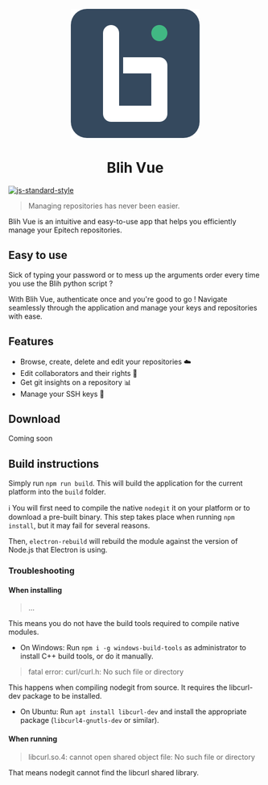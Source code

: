 
<p align="center">
  <img src='build/icons/256.png' alt='logo'/>
  </p>

<h1 align='center'>
  Blih Vue
  </h1>

[![js-standard-style](https://img.shields.io/badge/code%20style-standard-brightgreen.svg?style=flat-square)](http://standardjs.com)

> Managing repositories has never been easier.

Blih Vue is an intuitive and easy-to-use app that helps you efficiently manage your Epitech repositories.

## Easy to use

Sick of typing your password or to mess up the arguments order every time you use the Blih python script ?

With Blih Vue, authenticate once and you're good to go ! Navigate seamlessly through the application and manage your keys and repositories with ease.

## Features

* Browse, create, delete and edit your repositories :cloud:
* Edit collaborators and their rights :busts_in_silhouette:
* Get git insights on a repository :bar_chart:
* Manage your SSH keys :key:

## Download

Coming soon

## Build instructions

Simply run `npm run build`. This will build the application for the current platform into the `build` folder.

:information_source: You will first need to compile the native `nodegit` it on your platform or to download a pre-built binary. This step takes place when running `npm install`, but it may fail for several reasons.

Then, `electron-rebuild` will rebuild the module against the version of Node.js that Electron is using.

### Troubleshooting

#### When installing

> ...

This means you do not have the build tools required to compile native modules.
* On Windows:
Run `npm i -g windows-build-tools` as administrator to install C++ build tools, or do it manually.

> fatal error: curl/curl.h: No such file or directory

This happens when compiling nodegit from source. It requires the libcurl-dev package to be installed.
* On Ubuntu:
Run `apt install libcurl-dev` and install the appropriate package (`libcurl4-gnutls-dev` or similar).

#### When running

> libcurl.so.4: cannot open shared object file: No such file or directory

That means nodegit cannot find the libcurl shared library. 